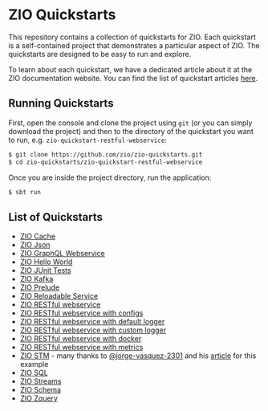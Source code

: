 # ZIO Quickstarts

This repository contains a collection of quickstarts for ZIO. Each quickstart is a self-contained project that demonstrates a particular aspect of ZIO. The quickstarts are designed to be easy to run and explore.

To learn about each quickstart, we have a dedicated article about it at the ZIO documentation website. You can find the list of quickstart articles [here](https://zio.dev/guides/#quickstart-guides).

## Running Quickstarts

First, open the console and clone the project using `git` (or you can simply download the project) and then to the directory of the quickstart you want to run, e.g. `zio-quickstart-restful-webservice`:

```bash
$ git clone https://github.com/zio/zio-quickstarts.git
$ cd zio-quickstarts/zio-quickstart-restful-webservice
```

Once you are inside the project directory, run the application:

```bash
$ sbt run
```

## List of Quickstarts

- [ZIO Cache](zio-quickstart-cache)
- [ZIO Json](zio-quickstart-encode-decode-json)
- [ZIO GraphQL Webservice](zio-quickstart-graphql-webservice)
- [ZIO Hello World](zio-quickstart-hello-world)
- [ZIO JUnit Tests](zio-quickstart-junit-integration)
- [ZIO Kafka](zio-quickstart-kafka)
- [ZIO Prelude](zio-quickstart-prelude)
- [ZIO Reloadable Service](zio-quickstart-reloadable-services)
- [ZIO RESTful webservice](zio-quickstart-restful-webservice)
- [ZIO RESTful webservice with configs](zio-quickstart-restful-webservice-configurable-app)
- [ZIO RESTful webservice with default logger](zio-quickstart-restful-webservice-logging)
- [ZIO RESTful webservice with custom logger](zio-quickstart-restful-webservice-custom-logger)
- [ZIO RESTful webservice with docker](zio-quickstart-restful-webservice-dockerize)
- [ZIO RESTful webservice with metrics](zio-quickstart-restful-webservice-metrics)
- [ZIO STM](zio-quickstart-stm) - many thanks to [@jorge-vasquez-2301](https://github.com/jorge-vasquez-2301) and his [article](https://scalac.io/blog/how-to-write-a-completely-lock-free-concurrent-lru-cache-with-zio-stm/) for this example
- [ZIO SQL](zio-quickstart-sql)
- [ZIO Streams](zio-quickstart-streams)
- [ZIO Schema](zio-quickstart-schema)
- [ZIO Zquery](zio-quickstart-zquery)
